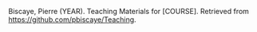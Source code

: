 Biscaye, Pierre (YEAR). Teaching Materials for [COURSE]. Retrieved from <https://github.com/pbiscaye/Teaching>.
